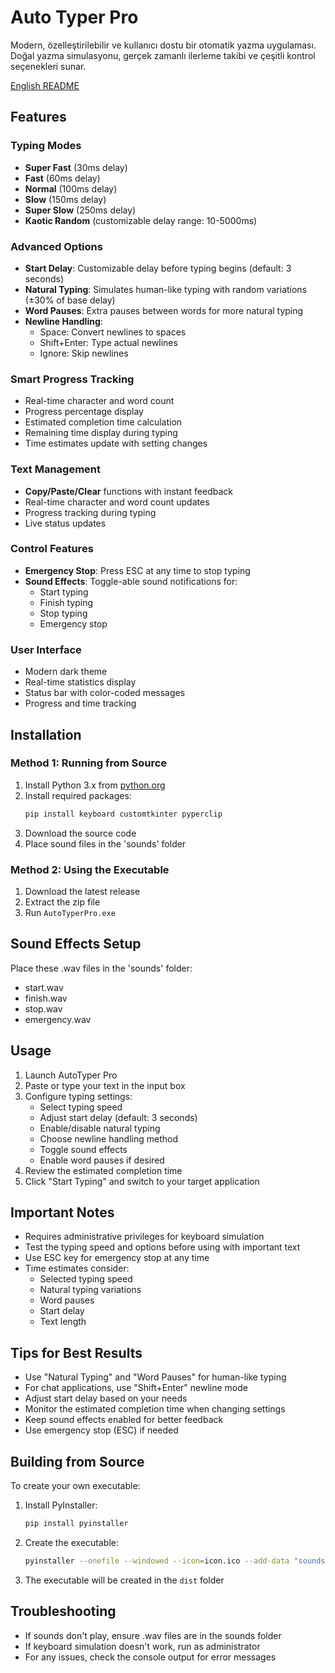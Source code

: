 # Auto Typer Pro

Modern, özelleştirilebilir ve kullanıcı dostu bir otomatik yazma uygulaması. Doğal yazma simulasyonu, gerçek zamanlı ilerleme takibi ve çeşitli kontrol seçenekleri sunar.

[English README](#english)

## Features

### Typing Modes
- **Super Fast** (30ms delay)
- **Fast** (60ms delay)
- **Normal** (100ms delay)
- **Slow** (150ms delay)
- **Super Slow** (250ms delay)
- **Kaotic Random** (customizable delay range: 10-5000ms)

### Advanced Options
- **Start Delay**: Customizable delay before typing begins (default: 3 seconds)
- **Natural Typing**: Simulates human-like typing with random variations (±30% of base delay)
- **Word Pauses**: Extra pauses between words for more natural typing
- **Newline Handling**:
  - Space: Convert newlines to spaces
  - Shift+Enter: Type actual newlines
  - Ignore: Skip newlines

### Smart Progress Tracking
- Real-time character and word count
- Progress percentage display
- Estimated completion time calculation
- Remaining time display during typing
- Time estimates update with setting changes

### Text Management
- **Copy/Paste/Clear** functions with instant feedback
- Real-time character and word count updates
- Progress tracking during typing
- Live status updates

### Control Features
- **Emergency Stop**: Press ESC at any time to stop typing
- **Sound Effects**: Toggle-able sound notifications for:
  - Start typing
  - Finish typing
  - Stop typing
  - Emergency stop

### User Interface
- Modern dark theme
- Real-time statistics display
- Status bar with color-coded messages
- Progress and time tracking

## Installation

### Method 1: Running from Source
1. Install Python 3.x from [python.org](https://www.python.org/downloads/)
2. Install required packages:
   ```bash
   pip install keyboard customtkinter pyperclip
   ```
3. Download the source code
4. Place sound files in the 'sounds' folder

### Method 2: Using the Executable
1. Download the latest release
2. Extract the zip file
3. Run `AutoTyperPro.exe`

## Sound Effects Setup
Place these .wav files in the 'sounds' folder:
- start.wav
- finish.wav
- stop.wav
- emergency.wav

## Usage

1. Launch AutoTyper Pro
2. Paste or type your text in the input box
3. Configure typing settings:
   - Select typing speed
   - Adjust start delay (default: 3 seconds)
   - Enable/disable natural typing
   - Choose newline handling method
   - Toggle sound effects
   - Enable word pauses if desired
4. Review the estimated completion time
5. Click "Start Typing" and switch to your target application

## Important Notes

- Requires administrative privileges for keyboard simulation
- Test the typing speed and options before using with important text
- Use ESC key for emergency stop at any time
- Time estimates consider:
  - Selected typing speed
  - Natural typing variations
  - Word pauses
  - Start delay
  - Text length

## Tips for Best Results

- Use "Natural Typing" and "Word Pauses" for human-like typing
- For chat applications, use "Shift+Enter" newline mode
- Adjust start delay based on your needs
- Monitor the estimated completion time when changing settings
- Keep sound effects enabled for better feedback
- Use emergency stop (ESC) if needed

## Building from Source

To create your own executable:
1. Install PyInstaller:
   ```bash
   pip install pyinstaller
   ```
2. Create the executable:
   ```bash
   pyinstaller --onefile --windowed --icon=icon.ico --add-data "sounds;sounds" auto_typer.py
   ```
3. The executable will be created in the `dist` folder

## Troubleshooting

- If sounds don't play, ensure .wav files are in the sounds folder
- If keyboard simulation doesn't work, run as administrator
- For any issues, check the console output for error messages
